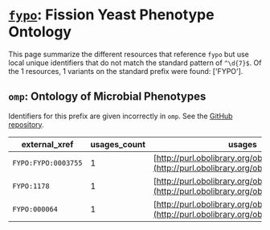 # [`fypo`](https://bioregistry.io/fypo): Fission Yeast Phenotype Ontology

This page summarize the different resources that reference `fypo`
but use local unique identifiers that do not match the standard pattern of
`^\d{7}$`. Of the 1 resources,
1 variants on the standard prefix were found: ['FYPO'].

## `omp`: Ontology of Microbial Phenotypes

Identifiers for this prefix are given incorrectly in `omp`. See the [GitHub repository](https://github.com/microbialphenotypes/OMP-ontology).

| external_xref       |   usages_count | usages                                                                                   |
|---------------------|----------------|------------------------------------------------------------------------------------------|
| `FYPO:FYPO:0003755` |              1 | [http://purl.obolibrary.org/obo/OMP_0007746](http://purl.obolibrary.org/obo/OMP_0007746) |
| `FYPO:1178`         |              1 | [http://purl.obolibrary.org/obo/OMP_0007808](http://purl.obolibrary.org/obo/OMP_0007808) |
| `FYPO:000064`       |              1 | [http://purl.obolibrary.org/obo/OMP_0007701](http://purl.obolibrary.org/obo/OMP_0007701) |

